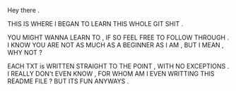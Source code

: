 Hey there . 

THIS IS WHERE I BEGAN TO LEARN THIS WHOLE GIT SHIT .

YOU MIGHT WANNA LEARN TO , IF SO FEEL FREE TO FOLLOW THROUGH .
I KNOW YOU ARE NOT AS MUCH AS A BEGINNER AS I AM , BUT I MEAN , WHY NOT ?

EACH TXT is WRITTEN STRAIGHT TO THE POINT , WITH NO EXCEPTIONS . I REALLY DON't EVEN KNOW , FOR WHOM AM I EVEN WRITTING THIS README FILE ? BUT ITS FUN ANYWAYS .
